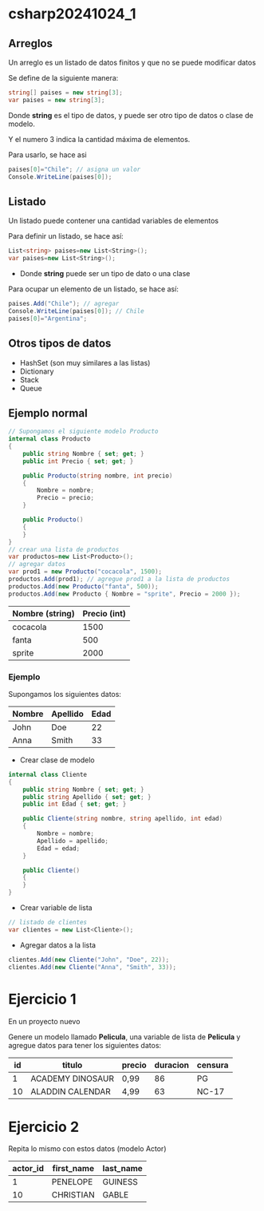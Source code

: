 # csharp20241024_1

## Arreglos

Un arreglo es un listado de datos finitos y que no se puede modificar datos

Se define de la siguiente manera:

```csharp
string[] paises = new string[3];
var paises = new string[3];
```

Donde **string** es el tipo de datos, y puede ser otro tipo de datos o clase de modelo.

Y el numero 3 indica la cantidad máxima de elementos.

Para usarlo, se hace asi

```c#
paises[0]="Chile"; // asigna un valor
Console.WriteLine(paises[0]); 
```

## Listado

Un listado puede contener una cantidad variables de elementos

Para definir un listado, se hace así:

```c#
List<string> paises=new List<String>();
var paises=new List<String>();
```

* Donde **string** puede ser un tipo de dato o una clase

Para ocupar un elemento de un listado, se hace así:

```c#
paises.Add("Chile"); // agregar
Console.WriteLine(paises[0]); // Chile
paises[0]="Argentina";
```

## Otros tipos de datos

* HashSet (son muy similares a las listas)
* Dictionary
* Stack
* Queue

## Ejemplo normal

```c#
// Supongamos el siguiente modelo Producto
internal class Producto
{
    public string Nombre { set; get; }
    public int Precio { set; get; }

    public Producto(string nombre, int precio)
    {
        Nombre = nombre;
        Precio = precio;
    }

    public Producto()
    {
    }
}
// crear una lista de productos
var productos=new List<Producto>();
// agregar datos
var prod1 = new Producto("cocacola", 1500);
productos.Add(prod1); // agregue prod1 a la lista de productos
productos.Add(new Producto("fanta", 500));
productos.Add(new Producto { Nombre = "sprite", Precio = 2000 });

```

| Nombre (string) | Precio (int) |
| --------------- | ------------ |
| cocacola        | 1500         |
| fanta           | 500          |
| sprite          | 2000         |

### Ejemplo

Supongamos los siguientes datos:

| Nombre | Apellido | Edad |
| ------ | -------- | ---- |
| John   | Doe      | 22   |
| Anna   | Smith    | 33   |

* Crear clase de modelo

```c#
internal class Cliente
{
    public string Nombre { set; get; }
    public string Apellido { set; get; }
    public int Edad { set; get; }

    public Cliente(string nombre, string apellido, int edad)
    {
        Nombre = nombre;
        Apellido = apellido;
        Edad = edad;
    }

    public Cliente()
    {
    }
}
```

* Crear variable de lista

```c#
// listado de clientes
var clientes = new List<Cliente>();
```

* Agregar datos a la lista

```c#
clientes.Add(new Cliente("John", "Doe", 22));
clientes.Add(new Cliente("Anna", "Smith", 33));
```

# Ejercicio 1

En un proyecto nuevo

Genere un modelo llamado **Pelicula**, una variable de lista de **Pelicula** y agregue datos para tener los siguientes datos:

| id   | titulo           | precio | duracion | censura |
| ---- | ---------------- | ------ | -------- | ------- |
| 1    | ACADEMY DINOSAUR | 0,99   | 86       | PG      |
| 10   | ALADDIN CALENDAR | 4,99   | 63       | NC-17   |

# Ejercicio 2

Repita lo mismo con estos datos (modelo Actor)

| actor_id | first_name | last_name |
| -------- | ---------- | --------- |
| 1        | PENELOPE   | GUINESS   |
| 10       | CHRISTIAN  | GABLE     |